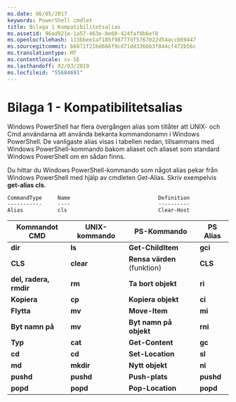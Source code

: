 ```yaml
---
ms.date: 06/05/2017
keywords: PowerShell cmdlet
title: Bilaga 1 Kompatibilitetsalias
ms.assetid: 96ad921e-1a57-463e-8e60-424faf8b6ef8
ms.openlocfilehash: 113bbee1af185f98777df5767022d54accb69447
ms.sourcegitcommit: b6871f21bd666f9cd71dd336bb3f844cf472b56c
ms.translationtype: MT
ms.contentlocale: sv-SE
ms.lasthandoff: 02/03/2019
ms.locfileid: "55684691"
---
```

# <a name="appendix-1---compatibility-aliases"></a>Bilaga 1 - Kompatibilitetsalias

Windows PowerShell har flera övergången alias som tillåter att UNIX- och Cmd användarna att använda bekanta kommandonamn i Windows PowerShell. De vanligaste alias visas i tabellen nedan, tillsammans med Windows PowerShell-kommando bakom aliaset och aliaset som standard Windows PowerShell om en sådan finns.

Du hittar du Windows PowerShell-kommando som något alias pekar från Windows PowerShell med hjälp av cmdleten Get-Alias. Skriv exempelvis **get-alias cls**.

```
CommandType     Name                            Definition
-----------     ----                            ----------
Alias           cls                             Clear-Host
```

|Kommandot CMD|UNIX-kommando|PS-Kommando|PS Alias|
|---------------|----------------|--------------|------------|
|**dir**|**ls**|**Get-ChildItem**|**gci**|
|**CLS**|**clear**|**Rensa värden** (funktion)|**CLS**|
|**del, radera, rmdir**|**rm**|**Ta bort objekt**|**ri**|
|**Kopiera**|**cp**|**Kopiera objekt**|**ci**|
|**Flytta**|**mv**|**Move-Item**|**mi**|
|**Byt namn på**|**mv**|**Byt namn på objekt**|**rni**|
|**Typ**|**cat**|**Get-Content**|**gc**|
|**cd**|**cd**|**Set-Location**|**sl**|
|**md**|**mkdir**|**Nytt objekt**|**ni**|
|**pushd**|**pushd**|**Push-plats**|**pushd**|
|**popd**|**popd**|**Pop-Location**|**popd**|